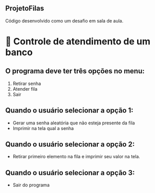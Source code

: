 ## ProjetoFilas
Código desenvolvido como um desafio em sala de aula.

# 🏦 Controle de atendimento de um banco

## O programa deve ter três opções no menu:
1. Retirar senha
2. Atender fila
3. Sair

## Quando o usuário selecionar a opção 1:
- Gerar uma senha aleatória que não esteja presente da fila
- Imprimir na tela qual a senha

## Quando o usuário selecionar a opção 2:
- Retirar primeiro elemento na fila e imprimir seu valor na tela.

## Quando o usuário selecionar a opção 3:
- Sair do programa
